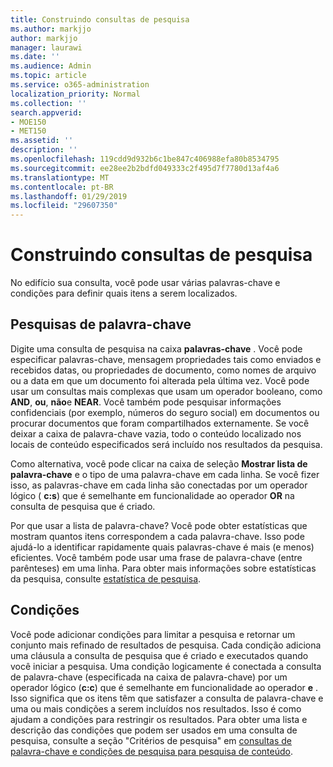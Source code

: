 ```yaml
---
title: Construindo consultas de pesquisa
ms.author: markjjo
author: markjjo
manager: laurawi
ms.date: ''
ms.audience: Admin
ms.topic: article
ms.service: o365-administration
localization_priority: Normal
ms.collection: ''
search.appverid:
- MOE150
- MET150
ms.assetid: ''
description: ''
ms.openlocfilehash: 119cdd9d932b6c1be847c406988efa80b8534795
ms.sourcegitcommit: ee28ee2b2bdfd049333c2f495d7f7780d13af4a6
ms.translationtype: MT
ms.contentlocale: pt-BR
ms.lasthandoff: 01/29/2019
ms.locfileid: "29607350"
---
```

# <a name="building-search-queries"></a>Construindo consultas de pesquisa
No edifício sua consulta, você pode usar várias palavras-chave e condições para definir quais itens a serem localizados.

## <a name="keyword-searches"></a>Pesquisas de palavra-chave
Digite uma consulta de pesquisa na caixa **palavras-chave** . Você pode especificar palavras-chave, mensagem propriedades tais como enviados e recebidos datas, ou propriedades de documento, como nomes de arquivo ou a data em que um documento foi alterada pela última vez. Você pode usar um consultas mais complexas que usam um operador booleano, como **AND**, **ou**, **não**e **NEAR**. Você também pode pesquisar informações confidenciais (por exemplo, números do seguro social) em documentos ou procurar documentos que foram compartilhados externamente. Se você deixar a caixa de palavra-chave vazia, todo o conteúdo localizado nos locais de conteúdo especificados será incluído nos resultados da pesquisa.
    
Como alternativa, você pode clicar na caixa de seleção **Mostrar lista de palavra-chave** e o tipo de uma palavra-chave em cada linha. Se você fizer isso, as palavras-chave em cada linha são conectadas por um operador lógico ( **c:s**) que é semelhante em funcionalidade ao operador **OR** na consulta de pesquisa que é criado. 
    
Por que usar a lista de palavra-chave? Você pode obter estatísticas que mostram quantos itens correspondem a cada palavra-chave. Isso pode ajudá-lo a identificar rapidamente quais palavras-chave é mais (e menos) eficientes. Você também pode usar uma frase de palavra-chave (entre parênteses) em uma linha. Para obter mais informações sobre estatísticas da pesquisa, consulte [estatística de pesquisa](search-statistics.md).

## <a name="conditions"></a>Condições    
Você pode adicionar condições para limitar a pesquisa e retornar um conjunto mais refinado de resultados de pesquisa. Cada condição adiciona uma cláusula a consulta de pesquisa que é criado e executados quando você iniciar a pesquisa. Uma condição logicamente é conectada a consulta de palavra-chave (especificada na caixa de palavra-chave) por um operador lógico (**c:c**) que é semelhante em funcionalidade ao operador **e** . Isso significa que os itens têm que satisfazer a consulta de palavra-chave e uma ou mais condições a serem incluídos nos resultados. Isso é como ajudam a condições para restringir os resultados. Para obter uma lista e descrição das condições que podem ser usados em uma consulta de pesquisa, consulte a seção "Critérios de pesquisa" em [consultas de palavra-chave e condições de pesquisa para pesquisa de conteúdo](../keyword-queries-and-search-conditions.md#search-conditions).


